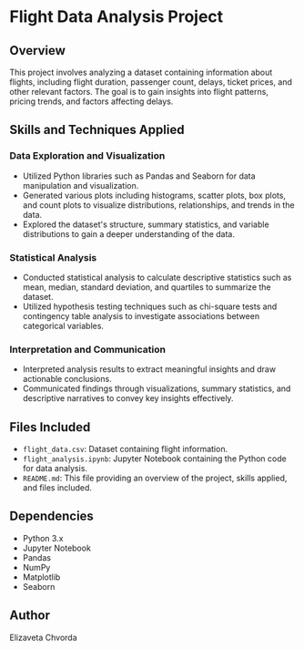 # Flight Data Analysis Project

## Overview
This project involves analyzing a dataset containing information about flights, including flight duration, passenger count, delays, ticket prices, and other relevant factors. The goal is to gain insights into flight patterns, pricing trends, and factors affecting delays.

## Skills and Techniques Applied

### Data Exploration and Visualization
- Utilized Python libraries such as Pandas and Seaborn for data manipulation and visualization.
- Generated various plots including histograms, scatter plots, box plots, and count plots to visualize distributions, relationships, and trends in the data.
- Explored the dataset's structure, summary statistics, and variable distributions to gain a deeper understanding of the data.

### Statistical Analysis
- Conducted statistical analysis to calculate descriptive statistics such as mean, median, standard deviation, and quartiles to summarize the dataset.
- Utilized hypothesis testing techniques such as chi-square tests and contingency table analysis to investigate associations between categorical variables.

### Interpretation and Communication
- Interpreted analysis results to extract meaningful insights and draw actionable conclusions.
- Communicated findings through visualizations, summary statistics, and descriptive narratives to convey key insights effectively.

## Files Included
- `flight_data.csv`: Dataset containing flight information.
- `flight_analysis.ipynb`: Jupyter Notebook containing the Python code for data analysis.
- `README.md`: This file providing an overview of the project, skills applied, and files included.

## Dependencies
- Python 3.x
- Jupyter Notebook
- Pandas
- NumPy
- Matplotlib
- Seaborn

## Author
Elizaveta Chvorda
